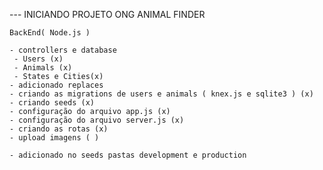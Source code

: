 --- INICIANDO PROJETO ONG ANIMAL FINDER

    BackEnd( Node.js )

    - controllers e database
     - Users (x)
     - Animals (x)
     - States e Cities(x)
    - adicionado replaces
    - criando as migrations de users e animals ( knex.js e sqlite3 ) (x)
    - criando seeds (x)
    - configuração do arquivo app.js (x)
    - configuração do arquivo server.js (x)
    - criando as rotas (x)
    - upload imagens ( )

    - adicionado no seeds pastas development e production

